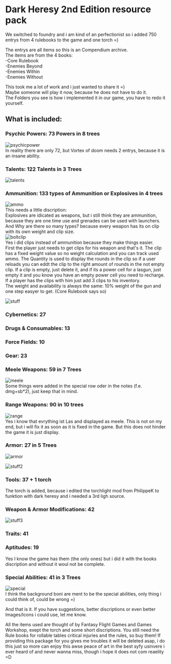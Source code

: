 # Dark Heresy 2nd Edition resource pack

We switched to foundry and i am kind of an perfectionist so i added 750 entrys from 4 rulebooks to the game and one torch =)<p>

The entrys are all items so this is an Compendium archive.<br>
The items are from the 4 books:<br>
-Core Rulebook<br>
-Enemies Beyond<br>
-Enemies Within<br>
-Enemies Without<br>

This took me a lot of work and i just wanted to share it =)<br>
Maybe someone will play it now, because he does not have to do it.<br>
The Folders you see is how i implemented it in our game, you have to redo it yourself.
## What is included:
### Psychic Powers: 73 Powers in 8 trees
![psychicpower](https://user-images.githubusercontent.com/84198011/118661294-448ba000-b7ef-11eb-9108-bc531517112b.PNG)<br>
In reality there are only 72, but Vortex of doom needs 2 entrys, because it is an insane ability.

### Talents: 122 Talents in 3 Trees
![talents](https://user-images.githubusercontent.com/84198011/118661940-e612f180-b7ef-11eb-978d-1822b5f11dcf.PNG)

### Ammunition: 133 types of Ammunition or Explosives in 4 trees
![ammo](https://user-images.githubusercontent.com/84198011/118662689-7f420800-b7f0-11eb-9fd2-b4a09f2c2c2f.PNG)<br>
This needs a little discription:<br>
Explosives are idicated as weapons, but i still think they are ammunition, because they are one time use and grenades can be used with launchers.
And Why are there so many types? because every weapon has its on clip with its own weight and clip size.<br>
![boltclip](https://user-images.githubusercontent.com/84198011/118663244-f4add880-b7f0-11eb-8bd4-e498dc115fcf.PNG)<br>
Yes i did clips instead of ammunition because they make things easier.<br>
First the player just needs to get clips for his weapon and that's it. The clip has a fixed weight value so no weight calculation and you can track used ammo.
The Quantity is used to display the rounds in the clip so if a user reloads you can eddt the clip to the right amount of rounds in the not empty clip.
If a clip is empty, just delete it, and if its a power cell for a lasgun, just empty it and you know you have an empty power cell you need to recharge.
If a player has the clips with him just add 3 clips to his inventory.<br>
The weight and availability is always the same: 10% weight of the gun and one step easyer to get. (Core Rulebook says so)<p>
![stuff](https://user-images.githubusercontent.com/84198011/118664797-0f348180-b7f2-11eb-9951-25d46e94b465.PNG)

### Cybernetics: 27
### Drugs & Consumables: 13
### Force Fields: 10
### Gear: 23
### Meele Weapons: 59 in 7 Trees
![meele](https://user-images.githubusercontent.com/84198011/118665500-a4d01100-b7f2-11eb-9cf1-b9314579997c.PNG)<br>
Some things were added in the special row oder in the notes (f.e. dmg+sb*2), just keep that in mind.
### Range Weapons: 90 in 10 trees
![range](https://user-images.githubusercontent.com/84198011/118667064-f5943980-b7f3-11eb-8f77-17aba792ec03.PNG)<br>
Yes i know that evrything ist Las and displayed as meele. This is not on my end, but i will fix it as soon as it is fixed in the game.
But this does not hinder the game it is just display.
### Armor: 27 in 5 Trees
![armor](https://user-images.githubusercontent.com/84198011/118667691-8408bb00-b7f4-11eb-87b4-2833c5439beb.PNG)<p>
![stuff2](https://user-images.githubusercontent.com/84198011/118667942-b4505980-b7f4-11eb-96af-bcb9966b490b.PNG)
### Tools: 37 + 1 torch
The torch is added, because i edited the torchlight mod from PhilippeK to funktion with dark heresy and i needed a 3rd ligh source.
### Weapon & Armor Modifications: 42
![stuff3](https://user-images.githubusercontent.com/84198011/118668717-6a1ba800-b7f5-11eb-8a92-47896e9b681b.PNG)
### Traits: 41
### Aptitudes: 19
Yes I know the game has them (the only ones) but i did it with the books discription and without it woul not be complete.
### Special Abilities: 41 in 3 Trees
![special](https://user-images.githubusercontent.com/84198011/118669077-bd8df600-b7f5-11eb-9339-72e4cb4ae43e.PNG)<br>
I think the background boni are ment to be the special abilities, only thing i could think of, could be wrong =)

And that is it. If you have suggestions, better discriptions or even better Images/Icons i could use, let me know.

All the items used are thought of by Fantasy Flight Games and Games Workshop, exept the torch and some short discriptions.
You still need the Rule books for rollable tables critical injuries and the rules, so buy them!
If providing this package for you gives me troubles it will be deleted asap, i do this just so more can enjoy this awse peace of art in the best syfy usinvere i ever heard of and never wanna miss, though i hope it does not com reaelity =D

